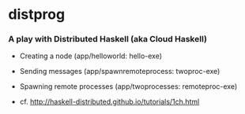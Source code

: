 # distprog

### A play with Distributed Haskell (aka Cloud Haskell)

- Creating a node (app/helloworld: hello-exe)
- Sending messages (app/spawnremoteprocess: twoproc-exe)
- Spawning remote processes (app/twoprocesses: remoteproc-exe)

- cf. http://haskell-distributed.github.io/tutorials/1ch.html





